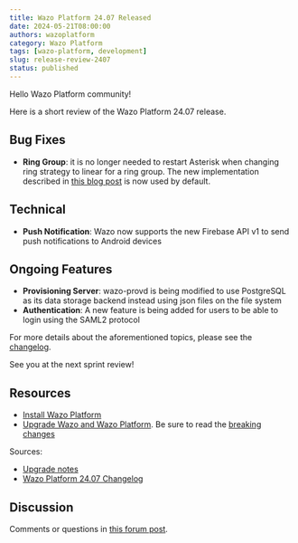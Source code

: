 ```yaml
---
title: Wazo Platform 24.07 Released
date: 2024-05-21T08:00:00
authors: wazoplatform
category: Wazo Platform
tags: [wazo-platform, development]
slug: release-review-2407
status: published
---
```


Hello Wazo Platform community!

Here is a short review of the Wazo Platform 24.07 release.

## Bug Fixes

- **Ring Group**: it is no longer needed to restart Asterisk when changing ring
  strategy to linear for a ring group. The new implementation described in
  [this blog post](/blog/linear-ring-group-preview) is now used by default.

## Technical

- **Push Notification**: Wazo now supports the new Firebase API v1 to send push
  notifications to Android devices

## Ongoing Features

- **Provisioning Server**: wazo-provd is being modified to use PostgreSQL as
  its data storage backend instead using json files on the file system
- **Authentication**: A new feature is being added for users to be able to
  login using the SAML2 protocol

For more details about the aforementioned topics, please see the
[changelog](https://wazo-dev.atlassian.net/issues/?jql=project%3DWAZO%20AND%20fixVersion%3D24.07).

See you at the next sprint review!

<!-- truncate -->

## Resources

- [Install Wazo Platform](https://wazo-platform.org/use-cases)
- [Upgrade Wazo and Wazo Platform](/uc-doc/upgrade/). Be sure to read the
  [breaking changes](/uc-doc/upgrade/upgrade_notes#24-07)

Sources:

- [Upgrade notes](/uc-doc/upgrade/upgrade_notes#24-07)
- [Wazo Platform 24.07 Changelog](https://wazo-dev.atlassian.net/issues/?jql=project%3DWAZO%20AND%20fixVersion%3D24.07)

## Discussion

Comments or questions in
[this forum post](https://wazo-platform.discourse.group/t/blog-wazo-platform-24-07-released).
